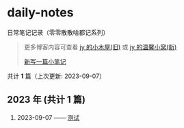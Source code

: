 # daily-notes

日常笔记记录（零零散散啥都记系列）

> 更多博客内容可查看 [jy 的小木屋(旧)](https://jynba.github.io) 或 [jy 的温馨小窝(新)](https://jynba.github.io/GRIT/)
>
> [新写一篇小笔记](https://github.com/jynba/jy-notes/issues/new)

共计 **1** 篇（上次更新: 2023-09-07）

## 2023 年 (共计 1 篇)

1. 2023-09-07 —— [测试](https://github.com/jynba/jy-notes/issues/1)
